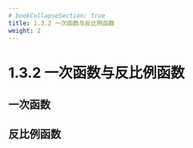 ```yaml
---
# bookCollapseSection: true
title: 1.3.2 一次函数与反比例函数
weight: 2
---
```


# 1.3.2 一次函数与反比例函数



## 一次函数

## 反比例函数
